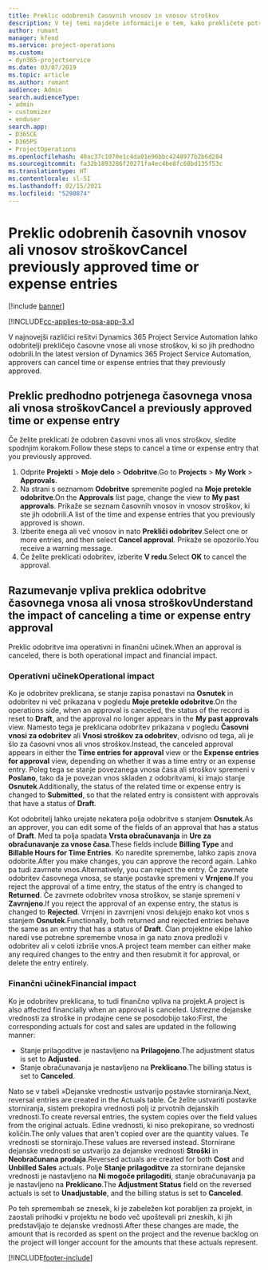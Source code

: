 ```yaml
---
title: Preklic odobrenih časovnih vnosov in vnosov stroškov
description: V tej temi najdete informacije o tem, kako prekličete potrjen čas projekta in transakcijo stroškov.
author: rumant
manager: kfend
ms.service: project-operations
ms.custom:
- dyn365-projectservice
ms.date: 03/07/2019
ms.topic: article
ms.author: rumant
audience: Admin
search.audienceType:
- admin
- customizer
- enduser
search.app:
- D365CE
- D365PS
- ProjectOperations
ms.openlocfilehash: 40ac37c1070e1c4da01e96bbc4248977b2b6d284
ms.sourcegitcommit: fa32b1893286f20271fa4ec4be8fc68bd135f53c
ms.translationtype: HT
ms.contentlocale: sl-SI
ms.lasthandoff: 02/15/2021
ms.locfileid: "5290874"
---
```

# <a name="cancel-previously-approved-time-or-expense-entries"></a><span data-ttu-id="9bb93-103">Preklic odobrenih časovnih vnosov ali vnosov stroškov</span><span class="sxs-lookup"><span data-stu-id="9bb93-103">Cancel previously approved time or expense entries</span></span>

[!include [banner](../includes/psa-now-project-operations.md)]

[!INCLUDE[cc-applies-to-psa-app-3.x](../includes/cc-applies-to-psa-app-3x.md)]

<span data-ttu-id="9bb93-104">V najnovejši različici rešitvi Dynamics 365 Project Service Automation lahko odobritelji prekličejo časovne vnose ali vnose stroškov, ki so jih predhodno odobrili.</span><span class="sxs-lookup"><span data-stu-id="9bb93-104">In the latest version of Dynamics 365 Project Service Automation, approvers can cancel time or expense entries that they previously approved.</span></span>

## <a name="cancel-a-previously-approved-time-or-expense-entry"></a><span data-ttu-id="9bb93-105">Preklic predhodno potrjenega časovnega vnosa ali vnosa stroškov</span><span class="sxs-lookup"><span data-stu-id="9bb93-105">Cancel a previously approved time or expense entry</span></span>

<span data-ttu-id="9bb93-106">Če želite preklicati že odobren časovni vnos ali vnos stroškov, sledite spodnjim korakom.</span><span class="sxs-lookup"><span data-stu-id="9bb93-106">Follow these steps to cancel a time or expense entry that you previously approved.</span></span>

1. <span data-ttu-id="9bb93-107">Odprite **Projekti** \> **Moje delo** \> **Odobritve**.</span><span class="sxs-lookup"><span data-stu-id="9bb93-107">Go to **Projects** \> **My Work** \> **Approvals**.</span></span>
2. <span data-ttu-id="9bb93-108">Na strani s seznamom **Odobritve** spremenite pogled na **Moje pretekle odobritve**.</span><span class="sxs-lookup"><span data-stu-id="9bb93-108">On the **Approvals** list page, change the view to **My past approvals**.</span></span> <span data-ttu-id="9bb93-109">Prikaže se seznam časovnih vnosov in vnosov stroškov, ki ste jih odobrili.</span><span class="sxs-lookup"><span data-stu-id="9bb93-109">A list of the time and expense entries that you previously approved is shown.</span></span>
3. <span data-ttu-id="9bb93-110">Izberite enega ali več vnosov in nato **Prekliči odobritev**.</span><span class="sxs-lookup"><span data-stu-id="9bb93-110">Select one or more entries, and then select **Cancel approval**.</span></span> <span data-ttu-id="9bb93-111">Prikaže se opozorilo.</span><span class="sxs-lookup"><span data-stu-id="9bb93-111">You receive a warning message.</span></span>
4. <span data-ttu-id="9bb93-112">Če želite preklicati odobritev, izberite **V redu**.</span><span class="sxs-lookup"><span data-stu-id="9bb93-112">Select **OK** to cancel the approval.</span></span>

## <a name="understand-the-impact-of-canceling-a-time-or-expense-entry-approval"></a><span data-ttu-id="9bb93-113">Razumevanje vpliva preklica odobritve časovnega vnosa ali vnosa stroškov</span><span class="sxs-lookup"><span data-stu-id="9bb93-113">Understand the impact of canceling a time or expense entry approval</span></span>

<span data-ttu-id="9bb93-114">Preklic odobritve ima operativni in finančni učinek.</span><span class="sxs-lookup"><span data-stu-id="9bb93-114">When an approval is canceled, there is both operational impact and financial impact.</span></span>

### <a name="operational-impact"></a><span data-ttu-id="9bb93-115">Operativni učinek</span><span class="sxs-lookup"><span data-stu-id="9bb93-115">Operational impact</span></span>

<span data-ttu-id="9bb93-116">Ko je odobritev preklicana, se stanje zapisa ponastavi na **Osnutek** in odobritev ni več prikazana v pogledu **Moje pretekle odobritve**.</span><span class="sxs-lookup"><span data-stu-id="9bb93-116">On the operations side, when an approval is canceled, the status of the record is reset to **Draft**, and the approval no longer appears in the **My past approvals** view.</span></span> <span data-ttu-id="9bb93-117">Namesto tega je preklicana odobritev prikazana v pogledu **Časovni vnosi za odobritev** ali **Vnosi stroškov za odobritev**, odvisno od tega, ali je šlo za časovni vnos ali vnos stroškov.</span><span class="sxs-lookup"><span data-stu-id="9bb93-117">Instead, the canceled approval appears in either the **Time entries for approval** view or the **Expense entries for approval** view, depending on whether it was a time entry or an expense entry.</span></span> <span data-ttu-id="9bb93-118">Poleg tega se stanje povezanega vnosa časa ali stroškov spremeni v **Poslano**, tako da je povezan vnos skladen z odobritvami, ki imajo stanje **Osnutek**.</span><span class="sxs-lookup"><span data-stu-id="9bb93-118">Additionally, the status of the related time or expense entry is changed to **Submitted**, so that the related entry is consistent with approvals that have a status of **Draft**.</span></span>

<span data-ttu-id="9bb93-119">Kot odobritelj lahko urejate nekatera polja odobritve s stanjem **Osnutek**.</span><span class="sxs-lookup"><span data-stu-id="9bb93-119">As an approver, you can edit some of the fields of an approval that has a status of **Draft**.</span></span> <span data-ttu-id="9bb93-120">Med ta polja spadata **Vrsta obračunavanja** in **Ure za obračunavanje za vnose časa**.</span><span class="sxs-lookup"><span data-stu-id="9bb93-120">These fields include **Billing Type** and **Billable Hours for Time Entries**.</span></span> <span data-ttu-id="9bb93-121">Ko naredite spremembe, lahko zapis znova odobrite.</span><span class="sxs-lookup"><span data-stu-id="9bb93-121">After you make changes, you can approve the record again.</span></span> <span data-ttu-id="9bb93-122">Lahko pa tudi zavrnete vnos.</span><span class="sxs-lookup"><span data-stu-id="9bb93-122">Alternatively, you can reject the entry.</span></span> <span data-ttu-id="9bb93-123">Če zavrnete odobritev časovnega vnosa, se stanje postavke spremeni v **Vrnjeno**.</span><span class="sxs-lookup"><span data-stu-id="9bb93-123">If you reject the approval of a time entry, the status of the entry is changed to **Returned**.</span></span> <span data-ttu-id="9bb93-124">Če zavrnete odobritev vnosa stroškov, se stanje spremeni v **Zavrnjeno**.</span><span class="sxs-lookup"><span data-stu-id="9bb93-124">If you reject the approval of an expense entry, the status is changed to **Rejected**.</span></span> <span data-ttu-id="9bb93-125">Vrnjeni in zavrnjeni vnosi delujejo enako kot vnos s stanjem **Osnutek**.</span><span class="sxs-lookup"><span data-stu-id="9bb93-125">Functionally, both returned and rejected entries behave the same as an entry that has a status of **Draft**.</span></span> <span data-ttu-id="9bb93-126">Član projektne ekipe lahko naredi vse potrebne spremembe vnosa in ga nato znova predloži v odobritev ali v celoti izbriše vnos.</span><span class="sxs-lookup"><span data-stu-id="9bb93-126">A project team member can either make any required changes to the entry and then resubmit it for approval, or delete the entry entirely.</span></span>

### <a name="financial-impact"></a><span data-ttu-id="9bb93-127">Finančni učinek</span><span class="sxs-lookup"><span data-stu-id="9bb93-127">Financial impact</span></span>

<span data-ttu-id="9bb93-128">Ko je odobritev preklicana, to tudi finančno vpliva na projekt.</span><span class="sxs-lookup"><span data-stu-id="9bb93-128">A project is also affected financially when an approval is canceled.</span></span> <span data-ttu-id="9bb93-129">Ustrezne dejanske vrednosti za stroške in prodajne cene se posodobijo tako:</span><span class="sxs-lookup"><span data-stu-id="9bb93-129">First, the corresponding actuals for cost and sales are updated in the following manner:</span></span>

- <span data-ttu-id="9bb93-130">Stanje prilagoditve je nastavljeno na **Prilagojeno**.</span><span class="sxs-lookup"><span data-stu-id="9bb93-130">The adjustment status is set to **Adjusted**.</span></span>
- <span data-ttu-id="9bb93-131">Stanje obračunavanja je nastavljeno na **Preklicano**.</span><span class="sxs-lookup"><span data-stu-id="9bb93-131">The billing status is set to **Canceled**.</span></span>

<span data-ttu-id="9bb93-132">Nato se v tabeli »Dejanske vrednosti« ustvarijo postavke storniranja.</span><span class="sxs-lookup"><span data-stu-id="9bb93-132">Next, reversal entries are created in the Actuals table.</span></span> <span data-ttu-id="9bb93-133">Če želite ustvariti postavke storniranja, sistem prekopira vrednosti polj iz prvotnih dejanskih vrednosti.</span><span class="sxs-lookup"><span data-stu-id="9bb93-133">To create reversal entries, the system copies over the field values from the original actuals.</span></span> <span data-ttu-id="9bb93-134">Edine vrednosti, ki niso prekopirane, so vrednosti količin.</span><span class="sxs-lookup"><span data-stu-id="9bb93-134">The only values that aren't copied over are the quantity values.</span></span> <span data-ttu-id="9bb93-135">Te vrednosti se stornirajo.</span><span class="sxs-lookup"><span data-stu-id="9bb93-135">These values are reversed instead.</span></span> <span data-ttu-id="9bb93-136">Stornirane dejanske vrednosti se ustvarijo za dejanske vrednosti **Stroški** in **Neobračunana prodaja**.</span><span class="sxs-lookup"><span data-stu-id="9bb93-136">Reversed actuals are created for both **Cost** and **Unbilled Sales** actuals.</span></span> <span data-ttu-id="9bb93-137">Polje **Stanje prilagoditve** za stornirane dejanske vrednosti je nastavljeno na **Ni mogoče prilagoditi**, stanje obračunavanja pa je nastavljeno na **Preklicano**.</span><span class="sxs-lookup"><span data-stu-id="9bb93-137">The **Adjustment Status** field on the reversed actuals is set to **Unadjustable**, and the billing status is set to **Canceled**.</span></span>

<span data-ttu-id="9bb93-138">Po teh spremembah se znesek, ki je zabeležen kot porabljen za projekt, in zaostali prihodki v projektu ne bodo več upoštevali pri zneskih, ki jih predstavljajo te dejanske vrednosti.</span><span class="sxs-lookup"><span data-stu-id="9bb93-138">After these changes are made, the amount that is recorded as spent on the project and the revenue backlog on the project will longer account for the amounts that these actuals represent.</span></span>


[!INCLUDE[footer-include](../includes/footer-banner.md)]